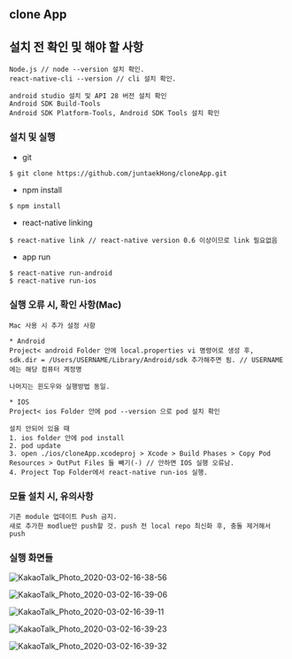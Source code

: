 ## clone App


## 설치 전 확인 및 해야 할 사항

```
Node.js // node --version 설치 확인. 
react-native-cli --version // cli 설치 확인.

android studio 설치 및 API 28 버전 설치 확인
Android SDK Build-Tools
Android SDK Platform-Tools, Android SDK Tools 설치 확인
```

### 설치 및 실행

- git

```sh
$ git clone https://github.com/juntaekHong/cloneApp.git
```

- npm install

```
$ npm install
```

- react-native linking

```
$ react-native link // react-native version 0.6 이상이므로 link 필요없음
```

- app run

```
$ react-native run-android
$ react-native run-ios
```

### 실행 오류 시, 확인 사항(Mac)

```
Mac 사용 시 추가 설정 사항

* Android 
Project< android Folder 안에 local.properties vi 명령어로 생성 후,
sdk.dir = /Users/USERNAME/Library/Android/sdk 추가해주면 됨. // USERNAME 에는 해당 컴퓨터 계정명

나머지는 윈도우와 실행방법 동일.

* IOS
Project< ios Folder 안에 pod --version 으로 pod 설치 확인

설치 안되어 있을 때
1. ios folder 안에 pod install
2. pod update
3. open ./ios/cloneApp.xcodeproj > Xcode > Build Phases > Copy Pod Resources > OutPut Files 들 빼기(-) // 안하면 IOS 실행 오류남.
4. Project Top Folder에서 react-native run-ios 실행.
```

### 모듈 설치 시, 유의사항

```
기존 module 업데이트 Push 금지.
새로 추가한 modlue만 push할 것. push 전 local repo 최신화 후, 충돌 제거해서 push
```

### 실행 화면들
![KakaoTalk_Photo_2020-03-02-16-38-56](https://user-images.githubusercontent.com/50249009/75655098-7d9c2b00-5ca4-11ea-96a5-5936648d5aca.jpeg)


![KakaoTalk_Photo_2020-03-02-16-39-06](https://user-images.githubusercontent.com/50249009/75655110-82f97580-5ca4-11ea-901f-8e6efae7a527.jpeg)


![KakaoTalk_Photo_2020-03-02-16-39-11](https://user-images.githubusercontent.com/50249009/75655115-868cfc80-5ca4-11ea-8f4b-f84f6122780e.jpeg)


![KakaoTalk_Photo_2020-03-02-16-39-23](https://user-images.githubusercontent.com/50249009/75655122-8a208380-5ca4-11ea-9213-1f3573fac76c.jpeg)

![KakaoTalk_Photo_2020-03-02-16-39-32](https://user-images.githubusercontent.com/50249009/75655142-9573af00-5ca4-11ea-9469-a193626d0c70.jpeg)


